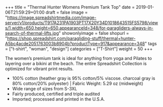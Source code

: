 +++
title = "Thermal Hunter Womens Premium Tank Top"
date = 2019-01-06T21:59:29+01:00
draft = false
image = "https://image.spreadshirtmedia.com/image-server/v1/products/T917A231PA1903PT17X20Y34D1018643515FS5798/views/1,width=650,height=650,appearanceId=348/for-paragliders-always-in-search-of-thermal-lifts.jpg"
showonlyimage = false
shopurl = "https://shop.spreadshirt.com/paragliding-stuff/thermal+hunter-A5bc4acde2051763003b8904b?productType=917&appearance=348"
tags = ["t-shirt", "woman", "design"]
categories = ["T-Shirt"]
weight = 50
+++

The women&#x2019;s premium tank is ideal for anything from yoga and Pilates to layering over a bikini at the beach. The entire Spreadshirt Collection is optimized for vibrant print results.
<ul class="listMCE">
<li>100% cotton (heather gray is 95% cotton/5% viscose. charcoal gray is 80% cotton/20% polyester) | Fabric Weight: 5.29 oz (midweight)</li>
<li>Wide range of sizes from S-3XL</li>
<li>Fairly produced, certified and triple audited</li>
<li>Imported; processed and printed in the U.S.A.</li>
</ul>